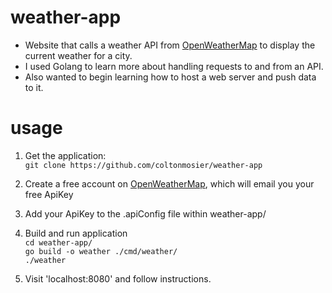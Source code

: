 # weather-app
* Website that calls a weather API from [OpenWeatherMap](https://home.openweathermap.org/) to display the current weather for a city.
* I used Golang to learn more about handling requests to and from an API.
* Also wanted to begin learning how to host a web server and push data to it.
# usage
1. Get the application:  
`git clone https://github.com/coltonmosier/weather-app`

2. Create a free account on [OpenWeatherMap](https://home.openweathermap.org/), which will email you your free ApiKey
3. Add your ApiKey to the .apiConfig file within weather-app/
4. Build and run application  
`cd weather-app/`  
`go build -o weather ./cmd/weather/`  
`./weather`
5. Visit 'localhost:8080' and follow instructions.